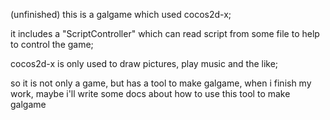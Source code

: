 (unfinished)
this is a galgame which used cocos2d-x;

it includes a "ScriptController" which can read script from
some file to help to control the game;

cocos2d-x is only used to draw pictures, play music 
and the like;

so it is not only a game, but has a tool to make galgame,
when i finish my work, maybe i'll write some docs about how
to use this tool to make galgame
